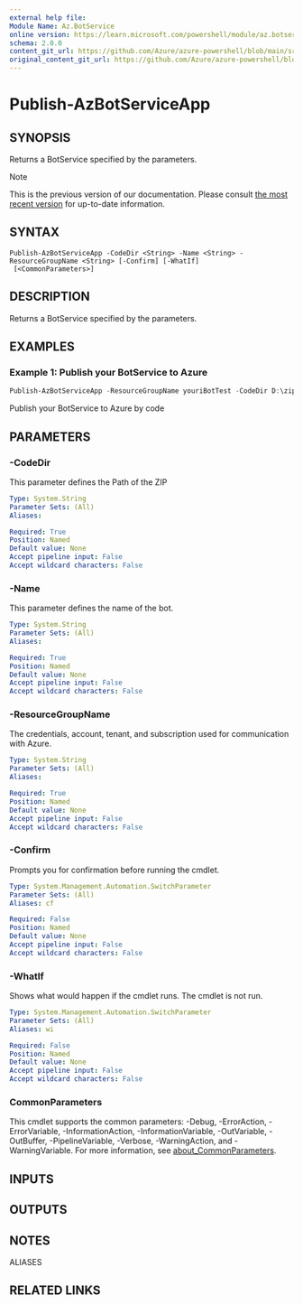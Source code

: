 ```yaml
---
external help file: 
Module Name: Az.BotService
online version: https://learn.microsoft.com/powershell/module/az.botservice/publish-azbotserviceapp
schema: 2.0.0
content_git_url: https://github.com/Azure/azure-powershell/blob/main/src/BotService/help/Publish-AzBotServiceApp.md
original_content_git_url: https://github.com/Azure/azure-powershell/blob/main/src/BotService/help/Publish-AzBotServiceApp.md
---
```


# Publish-AzBotServiceApp

## SYNOPSIS
Returns a BotService specified by the parameters.

> [!NOTE]
>This is the previous version of our documentation. Please consult [the most recent version](/powershell/module/az.botservice/publish-azbotserviceapp) for up-to-date information.

## SYNTAX

```
Publish-AzBotServiceApp -CodeDir <String> -Name <String> -ResourceGroupName <String> [-Confirm] [-WhatIf]
 [<CommonParameters>]
```

## DESCRIPTION
Returns a BotService specified by the parameters.

## EXAMPLES

### Example 1: Publish your BotService to Azure
```powershell
Publish-AzBotServiceApp -ResourceGroupName youriBotTest -CodeDir D:\zips\MyEchoBot -Name youriechobottest
```

Publish your BotService to Azure by code

## PARAMETERS

### -CodeDir
This parameter defines the Path of the ZIP

```yaml
Type: System.String
Parameter Sets: (All)
Aliases:

Required: True
Position: Named
Default value: None
Accept pipeline input: False
Accept wildcard characters: False
```

### -Name
This parameter defines the name of the bot.

```yaml
Type: System.String
Parameter Sets: (All)
Aliases:

Required: True
Position: Named
Default value: None
Accept pipeline input: False
Accept wildcard characters: False
```

### -ResourceGroupName
The credentials, account, tenant, and subscription used for communication with Azure.

```yaml
Type: System.String
Parameter Sets: (All)
Aliases:

Required: True
Position: Named
Default value: None
Accept pipeline input: False
Accept wildcard characters: False
```

### -Confirm
Prompts you for confirmation before running the cmdlet.

```yaml
Type: System.Management.Automation.SwitchParameter
Parameter Sets: (All)
Aliases: cf

Required: False
Position: Named
Default value: None
Accept pipeline input: False
Accept wildcard characters: False
```

### -WhatIf
Shows what would happen if the cmdlet runs.
The cmdlet is not run.

```yaml
Type: System.Management.Automation.SwitchParameter
Parameter Sets: (All)
Aliases: wi

Required: False
Position: Named
Default value: None
Accept pipeline input: False
Accept wildcard characters: False
```

### CommonParameters
This cmdlet supports the common parameters: -Debug, -ErrorAction, -ErrorVariable, -InformationAction, -InformationVariable, -OutVariable, -OutBuffer, -PipelineVariable, -Verbose, -WarningAction, and -WarningVariable. For more information, see [about_CommonParameters](http://go.microsoft.com/fwlink/?LinkID=113216).

## INPUTS

## OUTPUTS

## NOTES

ALIASES

## RELATED LINKS


